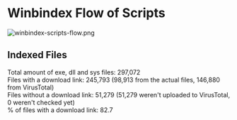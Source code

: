 # Winbindex Flow of Scripts

![winbindex-scripts-flow.png](winbindex-scripts-flow.png)

## Indexed Files

<!--FileStats-->
Total amount of exe, dll and sys files: 297,072  
Files with a download link: 245,793 (98,913 from the actual files, 146,880 from VirusTotal)  
Files without a download link: 51,279 (51,279 weren't uploaded to VirusTotal, 0 weren't checked yet)  
% of files with a download link: 82.7  
<!--/FileStats-->
